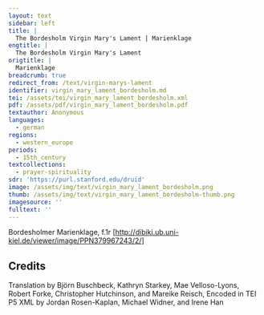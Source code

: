```yaml
---
layout: text
sidebar: left
title: |
  The Bordesholm Virgin Mary's Lament | Marienklage
engtitle: |
  The Bordesholm Virgin Mary's Lament
origtitle: |
  Marienklage
breadcrumb: true
redirect_from: /text/virgin-marys-lament
identifier: virgin_mary_lament_bordesholm.md
tei: /assets/tei/virgin_mary_lament_bordesholm.xml
pdf: /assets/pdf/virgin_mary_lament_bordesholm.pdf
textauthor: Anonymous
languages:
  - german
regions:
  - western_europe
periods:
  - 15th_century
textcollections:
  - prayer-spirituality
sdr: 'https://purl.stanford.edu/druid'
image: /assets/img/text/virgin_mary_lament_bordesholm.png
thumb: /assets/img/text/virgin_mary_lament_bordesholm-thumb.png
imagesource: ''
fulltext: ''
---
```

 Bordesholmer Marienklage, f.1r [http://dibiki.ub.uni-kiel.de/viewer/image/PPN379967243/2/]

 
 
## Credits
Translation by Björn Buschbeck, Kathryn Starkey, Mae Velloso-Lyons, Robert Forke, Christopher Hutchinson,  and Mareike Reisch, Encoded in TEI P5 XML by Jordan Rosen-Kaplan, Michael Widner,  and Irene Han

